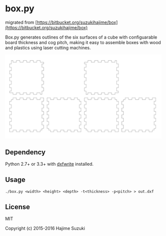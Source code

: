 # box.py

migrated from [https://bitbucket.org/suzukihajime/box](https://bitbucket.org/suzukihajime/box)

Box.py generates outlines of the six surfaces of a cube with configuarable board thickness and cog pitch, making it easy to assemble boxes with wood and plastics using laser cutting machines.

![img](https://github.com/ocxtal/box.py/blob/master/cube.png)

## Dependency

Python 2.7+ or 3.3+ with [dxfwrite](https://pypi.python.org/pypi/dxfwrite/) installed.


## Usage

```
./box.py <width> <height> <depth> -t<thickness> -p<pitch> > out.dxf
```

## License

MIT

Copyright (c) 2015-2016 Hajime Suzuki